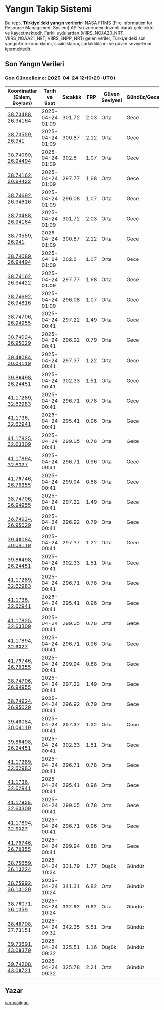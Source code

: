# Yangın Takip Sistemi

Bu repo, **Türkiye'deki yangın verilerini** NASA FIRMS (Fire Information for Resource Management System) API'si üzerinden düzenli olarak çekmekte ve kaydetmektedir. Farklı uydulardan (VIIRS_NOAA20_NRT, VIIRS_NOAA21_NRT, VIIRS_SNPP_NRT) gelen veriler, Türkiye'deki son yangınların konumlarını, sıcaklıklarını, parlaklıklarını ve güven seviyelerini içermektedir.

## Son Yangın Verileri
### Son Güncelleme: 2025-04-24 12:19:29 (UTC)

| Koordinatlar (Enlem, Boylam) | Tarih ve Saat | Sıcaklık | FRP | Güven Seviyesi | Gündüz/Gece |
|-----------------------------|----------------|----------|-----|----------------|-------------|
| [38.73488, 26.94164](https://www.google.com/maps?q=38.73488,26.94164) | 2025-04-24 01:09 | 301.72 | 2.03 | Orta | Gece |
| [38.73559, 26.941](https://www.google.com/maps?q=38.73559,26.941) | 2025-04-24 01:09 | 300.87 | 2.12 | Orta | Gece |
| [38.74089, 26.94494](https://www.google.com/maps?q=38.74089,26.94494) | 2025-04-24 01:09 | 302.8 | 1.07 | Orta | Gece |
| [38.74162, 26.94422](https://www.google.com/maps?q=38.74162,26.94422) | 2025-04-24 01:09 | 297.77 | 1.68 | Orta | Gece |
| [38.74692, 26.94816](https://www.google.com/maps?q=38.74692,26.94816) | 2025-04-24 01:09 | 296.08 | 1.07 | Orta | Gece |
| [38.73488, 26.94164](https://www.google.com/maps?q=38.73488,26.94164) | 2025-04-24 01:09 | 301.72 | 2.03 | Orta | Gece |
| [38.73559, 26.941](https://www.google.com/maps?q=38.73559,26.941) | 2025-04-24 01:09 | 300.87 | 2.12 | Orta | Gece |
| [38.74089, 26.94494](https://www.google.com/maps?q=38.74089,26.94494) | 2025-04-24 01:09 | 302.8 | 1.07 | Orta | Gece |
| [38.74162, 26.94422](https://www.google.com/maps?q=38.74162,26.94422) | 2025-04-24 01:09 | 297.77 | 1.68 | Orta | Gece |
| [38.74692, 26.94816](https://www.google.com/maps?q=38.74692,26.94816) | 2025-04-24 01:09 | 296.08 | 1.07 | Orta | Gece |
| [38.74706, 26.94955](https://www.google.com/maps?q=38.74706,26.94955) | 2025-04-24 00:41 | 297.22 | 1.49 | Orta | Gece |
| [38.74924, 26.95029](https://www.google.com/maps?q=38.74924,26.95029) | 2025-04-24 00:41 | 296.92 | 0.79 | Orta | Gece |
| [39.48084, 30.04119](https://www.google.com/maps?q=39.48084,30.04119) | 2025-04-24 00:41 | 297.37 | 1.22 | Orta | Gece |
| [39.86498, 26.24451](https://www.google.com/maps?q=39.86498,26.24451) | 2025-04-24 00:41 | 302.33 | 1.51 | Orta | Gece |
| [41.17289, 32.62983](https://www.google.com/maps?q=41.17289,32.62983) | 2025-04-24 00:41 | 296.71 | 0.78 | Orta | Gece |
| [41.1736, 32.62941](https://www.google.com/maps?q=41.1736,32.62941) | 2025-04-24 00:41 | 295.41 | 0.96 | Orta | Gece |
| [41.17825, 32.63309](https://www.google.com/maps?q=41.17825,32.63309) | 2025-04-24 00:41 | 299.05 | 0.78 | Orta | Gece |
| [41.17894, 32.6327](https://www.google.com/maps?q=41.17894,32.6327) | 2025-04-24 00:41 | 296.71 | 0.96 | Orta | Gece |
| [41.79746, 26.70355](https://www.google.com/maps?q=41.79746,26.70355) | 2025-04-24 00:41 | 299.94 | 0.88 | Orta | Gece |
| [38.74706, 26.94955](https://www.google.com/maps?q=38.74706,26.94955) | 2025-04-24 00:41 | 297.22 | 1.49 | Orta | Gece |
| [38.74924, 26.95029](https://www.google.com/maps?q=38.74924,26.95029) | 2025-04-24 00:41 | 296.92 | 0.79 | Orta | Gece |
| [39.48084, 30.04119](https://www.google.com/maps?q=39.48084,30.04119) | 2025-04-24 00:41 | 297.37 | 1.22 | Orta | Gece |
| [39.86498, 26.24451](https://www.google.com/maps?q=39.86498,26.24451) | 2025-04-24 00:41 | 302.33 | 1.51 | Orta | Gece |
| [41.17289, 32.62983](https://www.google.com/maps?q=41.17289,32.62983) | 2025-04-24 00:41 | 296.71 | 0.78 | Orta | Gece |
| [41.1736, 32.62941](https://www.google.com/maps?q=41.1736,32.62941) | 2025-04-24 00:41 | 295.41 | 0.96 | Orta | Gece |
| [41.17825, 32.63309](https://www.google.com/maps?q=41.17825,32.63309) | 2025-04-24 00:41 | 299.05 | 0.78 | Orta | Gece |
| [41.17894, 32.6327](https://www.google.com/maps?q=41.17894,32.6327) | 2025-04-24 00:41 | 296.71 | 0.96 | Orta | Gece |
| [41.79746, 26.70355](https://www.google.com/maps?q=41.79746,26.70355) | 2025-04-24 00:41 | 299.94 | 0.88 | Orta | Gece |
| [38.74706, 26.94955](https://www.google.com/maps?q=38.74706,26.94955) | 2025-04-24 00:41 | 297.22 | 1.49 | Orta | Gece |
| [38.74924, 26.95029](https://www.google.com/maps?q=38.74924,26.95029) | 2025-04-24 00:41 | 296.92 | 0.79 | Orta | Gece |
| [39.48084, 30.04119](https://www.google.com/maps?q=39.48084,30.04119) | 2025-04-24 00:41 | 297.37 | 1.22 | Orta | Gece |
| [39.86498, 26.24451](https://www.google.com/maps?q=39.86498,26.24451) | 2025-04-24 00:41 | 302.33 | 1.51 | Orta | Gece |
| [41.17289, 32.62983](https://www.google.com/maps?q=41.17289,32.62983) | 2025-04-24 00:41 | 296.71 | 0.78 | Orta | Gece |
| [41.1736, 32.62941](https://www.google.com/maps?q=41.1736,32.62941) | 2025-04-24 00:41 | 295.41 | 0.96 | Orta | Gece |
| [41.17825, 32.63309](https://www.google.com/maps?q=41.17825,32.63309) | 2025-04-24 00:41 | 299.05 | 0.78 | Orta | Gece |
| [41.17894, 32.6327](https://www.google.com/maps?q=41.17894,32.6327) | 2025-04-24 00:41 | 296.71 | 0.96 | Orta | Gece |
| [41.79746, 26.70355](https://www.google.com/maps?q=41.79746,26.70355) | 2025-04-24 00:41 | 299.94 | 0.88 | Orta | Gece |
| [38.75659, 36.13224](https://www.google.com/maps?q=38.75659,36.13224) | 2025-04-24 10:24 | 331.79 | 1.77 | Düşük | Gündüz |
| [38.75992, 36.13129](https://www.google.com/maps?q=38.75992,36.13129) | 2025-04-24 10:24 | 341.31 | 6.82 | Orta | Gündüz |
| [38.76071, 36.1359](https://www.google.com/maps?q=38.76071,36.1359) | 2025-04-24 10:24 | 332.92 | 6.82 | Orta | Gündüz |
| [38.48708, 37.73151](https://www.google.com/maps?q=38.48708,37.73151) | 2025-04-24 09:32 | 342.35 | 5.51 | Orta | Gündüz |
| [39.73691, 43.08379](https://www.google.com/maps?q=39.73691,43.08379) | 2025-04-24 09:32 | 325.51 | 1.16 | Düşük | Gündüz |
| [39.74208, 43.08721](https://www.google.com/maps?q=39.74208,43.08721) | 2025-04-24 09:32 | 325.78 | 2.21 | Orta | Gündüz |

## Yazar

[sarusadgac](https://x.com/sarusadgac)
